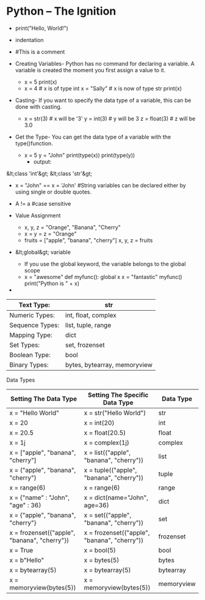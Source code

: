 # **Python – The Ignition**

- print(&quot;Hello, World!&quot;)
- indentation
- #This is a comment
- Creating Variables- Python has no command for declaring a variable. A variable is created the moment you first assign a value to it.
  - x = 5
print(x)
  - x = 4       # x is of type int
x = &quot;Sally&quot; # x is now of type str
print(x)
- Casting- If you want to specify the data type of a variable, this can be done with casting.
  - x = str(3)    # x will be &#39;3&#39;
y = int(3)    # y will be 3
z = float(3)  # z will be 3.0

- Get the Type- You can get the data type of a variable with the type()function.
  - x = 5
y = &quot;John&quot;
print(type(x))
print(type(y))
    - output:

\&lt;class &#39;int&#39;\&gt;
\&lt;class &#39;str&#39;\&gt;

- x = &quot;John&quot; == x = &#39;John&#39; #String variables can be declared either by using single or double quotes.
- A != a #case sensitive
- Value Assignment
  - x, y, z = &quot;Orange&quot;, &quot;Banana&quot;, &quot;Cherry&quot;
  - x = y = z = &quot;Orange&quot;
  - fruits = [&quot;apple&quot;, &quot;banana&quot;, &quot;cherry&quot;]
x, y, z = fruits

- \&lt;global\&gt; variable
  - If you use the global keyword, the variable belongs to the global scope
  - x = &quot;awesome&quot;
def myfunc():
  global x
  x = &quot;fantastic&quot;
myfunc()
print(&quot;Python is &quot; + x)
-

| Text Type: | str |
| --- | --- |
| Numeric Types: | int, float, complex |
| Sequence Types: | list, tuple, range |
| Mapping Type: | dict |
| Set Types: | set, frozenset |
| Boolean Type: | bool |
| Binary Types: | bytes, bytearray, memoryview |

Data Types

| **Setting The Data Type** | **Setting The Specific Data Type** | **Data Type** |
| --- | --- | --- |
| x = &quot;Hello World&quot; | x = str(&quot;Hello World&quot;) | str |
| x = 20 | x = int(20) | int |
| x = 20.5 | x = float(20.5) | float |
| x = 1j | x = complex(1j) | complex |
| x = [&quot;apple&quot;, &quot;banana&quot;, &quot;cherry&quot;] | x = list((&quot;apple&quot;, &quot;banana&quot;, &quot;cherry&quot;)) | list |
| x = (&quot;apple&quot;, &quot;banana&quot;, &quot;cherry&quot;) | x = tuple((&quot;apple&quot;, &quot;banana&quot;, &quot;cherry&quot;)) | tuple |
| x = range(6) | x = range(6) | range |
| x = {&quot;name&quot; : &quot;John&quot;, &quot;age&quot; : 36} | x = dict(name=&quot;John&quot;, age=36) | dict |
| x = {&quot;apple&quot;, &quot;banana&quot;, &quot;cherry&quot;} | x = set((&quot;apple&quot;, &quot;banana&quot;, &quot;cherry&quot;)) | set |
| x = frozenset({&quot;apple&quot;, &quot;banana&quot;, &quot;cherry&quot;}) | x = frozenset((&quot;apple&quot;, &quot;banana&quot;, &quot;cherry&quot;)) | frozenset |
| x = True | x = bool(5) | bool |
| x = b&quot;Hello&quot; | x = bytes(5) | bytes |
| x = bytearray(5) | x = bytearray(5) | bytearray |
| x = memoryview(bytes(5)) | x = memoryview(bytes(5)) | memoryview |